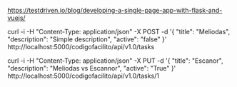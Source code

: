 https://testdriven.io/blog/developing-a-single-page-app-with-flask-and-vuejs/


curl -i -H "Content-Type: application/json" -X POST -d '{ "title": "Meliodas", "description": "Simple description", "active": "false" }' http://localhost:5000/codigofacilito/api/v1.0/tasks


curl -i -H "Content-Type: application/json" -X PUT -d '{ "title": "Escanor", "description": "Meliodas vs Escannor", "active": "True" }' http://localhost:5000/codigofacilito/api/v1.0/tasks/1
